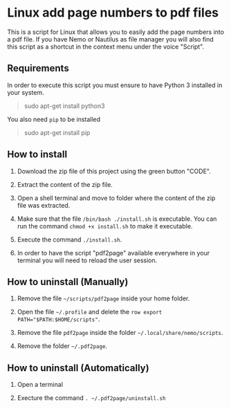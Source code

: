 # Linux add page numbers to pdf files

This is a script for Linux that allows you to easily add the page numbers into a pdf file.
If you have Nemo or Nautilus as file manager you will also find this script as a shortcut in the context menu under the voice "Script".

## Requirements

In order to execute this script you must ensure to have Python 3 installed in your system.

> sudo apt-get install python3

You also need `pip` to be installed

> sudo apt-get install pip

## How to install

1. Download the zip file of this project using the green button "CODE".

2. Extract the content of the zip file.

3. Open a shell terminal and move to folder where the content of the zip file was extracted.

4. Make sure that the file `/bin/bash ./install.sh` is executable. You can run the command `chmod +x install.sh` to make it executable.

5. Execute the command `./install.sh`.

6. In order to have the script "pdf2page" available everywhere in your terminal you will need to reload the user session.

## How to uninstall (Manually)

1. Remove the file `~/scripts/pdf2page` inside your home folder.

2. Open the file `~/.profile` and delete the `row export PATH="$PATH:$HOME/scripts"`.

3. Remove the file `pdf2page` inside the folder `~/.local/share/nemo/scripts`.

4. Remove the folder `~/.pdf2page`.

## How to uninstall (Automatically)

1. Open a terminal

2. Execture the command `. ~/.pdf2page/uninstall.sh`
